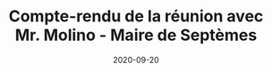 ---
layout: default
date: 2020-09-20
img: 
category: info
title: "Compte-rendu de la réunion avec Mr. Molino - Maire de Septèmes"
description: "Ci-joint le compte-rendu de notre rencontre du 21 Septembre 2020 avec Mr. le Maire."
tags: association
tag_url: /association/
button_name: CR réunion
doclink: "/doc/cr-rdv-molino-092020.pdf"
meta: "noindex"
---